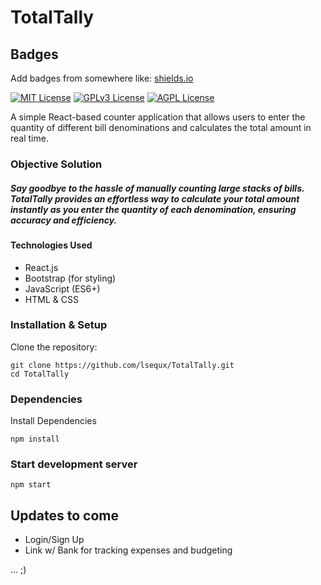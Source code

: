 # TotalTally


## Badges

Add badges from somewhere like: [shields.io](https://shields.io/)

[![MIT License](https://img.shields.io/badge/License-MIT-green.svg)](https://choosealicense.com/licenses/mit/)
[![GPLv3 License](https://img.shields.io/badge/License-GPL%20v3-yellow.svg)](https://opensource.org/licenses/)
[![AGPL License](https://img.shields.io/badge/license-AGPL-blue.svg)](http://www.gnu.org/licenses/agpl-3.0)

A simple React-based counter application that allows users to enter the quantity of different bill denominations and calculates the total amount in real time.

### Objective Solution
##### Say goodbye to the hassle of manually counting large stacks of bills. TotalTally provides an effortless way to calculate your total amount instantly as you enter the quantity of each denomination, ensuring accuracy and efficiency. 
#### Technologies Used
- React.js
- Bootstrap (for styling)
- JavaScript (ES6+)
- HTML & CSS

### Installation & Setup
Clone the repository:

    git clone https://github.com/lsequx/TotalTally.git
    cd TotalTally

### Dependencies
Install Dependencies

    npm install

### Start development server

    npm start

## Updates to come
- Login/Sign Up
- Link w/ Bank for tracking expenses and budgeting

... ;)
